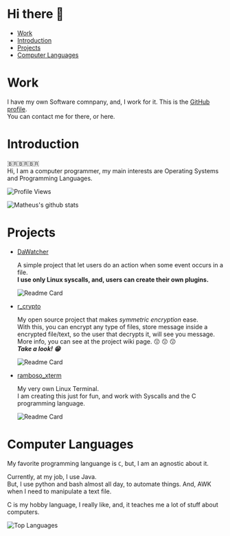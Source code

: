 # Hi there 👋
- [Work](#work)
- [Introduction](#Introduction)
- [Projects](#projects)  
- [Computer Languages](#computer-languages)

# Work
I have my own Software comnpany, and, I work for it. This is the [GitHub profile](https://github.com/Rambo-Industries).   
You can contact me for there, or here.

# Introduction
🇧🇷🇧🇷🇧🇷       
Hi, I am a computer programmer, my main interests are Operating Systems and Programming Languages.    

![Profile Views](http://estruyf-github.azurewebsites.net/api/VisitorHit?user=sgtcortez&repo=sgtcortez&countColorcountColor)

![Matheus's github stats](https://github-readme-stats.vercel.app/api?username=sgtcortez&show_icons=true&theme=dark&include_all_commits=true)

# Projects

- [DaWatcher](https://github.com/sgtcortez/DaWatcher)

  A simple project that let users do an action when some event occurs in a file.     
  **I use only Linux syscalls, and, users can create their own plugins.**
  
  ![Readme Card](https://github-readme-stats.vercel.app/api/pin?username=sgtcortez&repo=DaWatcher&theme=dark)      

- [r_crypto](https://github.com/iammatheusrambo/r_crypto)
  
  My open source project that makes *symmetric encryption* ease.   
  With this, you can encrypt any type of files, store message inside a encrypted file/text, so the user that decrypts it, will see you message.     
  More info, you can see at the project wiki page. :kissing: :kissing: :kissing:     
  ***Take a look! :grin:***
  
  ![Readme Card](https://github-readme-stats.vercel.app/api/pin?username=sgtcortez&repo=r_crypto&theme=dark)       


- [ramboso_xterm](https://github.com/sgtcortez/ramboso_xterm)

  My very own Linux Terminal.   
  I am creating this just for fun, and work with Syscalls and the C programming language.   
  
  ![Readme Card](https://github-readme-stats.vercel.app/api/pin?username=sgtcortez&repo=ramboso_xterm&theme=dark)     


# Computer Languages
My favorite programming languange is `C`, but, I am an agnostic about it.    

Currently, at my job, I use Java.   
But, I use python and bash almost all day, to automate things. And, AWK when I need to manipulate a text file.  

C is my hobby language, I really like, and, it teaches me a lot of stuff about computers.

![Top Languages](https://github-readme-stats.vercel.app/api/top-langs?username=sgtcortez&show_icons=true&theme=dark)
